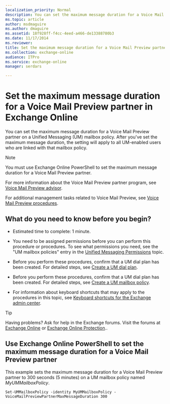 ```yaml
---
localization_priority: Normal
description: You can set the maximum message duration for a Voice Mail Preview partner on a Unified Messaging (UM) mailbox policy. After you've set the maximum message duration, the setting will apply to all UM-enabled users who are linked with that mailbox policy.
ms.topic: article
author: msdmaguire
ms.author: dmaguire
ms.assetid: 18f928ff-f4cc-4eed-a466-de13388780b3
ms.date: 11/17/2014
ms.reviewer: 
title: Set the maximum message duration for a Voice Mail Preview partner in Exchange Online
ms.collection: exchange-online
audience: ITPro
ms.service: exchange-online
manager: serdars

---
```


# Set the maximum message duration for a Voice Mail Preview partner in Exchange Online

You can set the maximum message duration for a Voice Mail Preview partner on a Unified Messaging (UM) mailbox policy. After you've set the maximum message duration, the setting will apply to all UM-enabled users who are linked with that mailbox policy.

> [!NOTE]
> You must use Exchange Online PowerShell to set the maximum message duration for a Voice Mail Preview partner.

For more information about the Voice Mail Preview partner program, see [Voice Mail Preview advisor](voice-mail-preview-advisor.md).

For additional management tasks related to Voice Mail Preview, see [Voice Mail Preview procedures](voice-mail-preview-procedures.md).

## What do you need to know before you begin?

- Estimated time to complete: 1 minute.

- You need to be assigned permissions before you can perform this procedure or procedures. To see what permissions you need, see the "UM mailbox policies" entry in the [Unified Messaging Permissions](https://technet.microsoft.com/library/d326c3bc-8f33-434a-bf02-a83cc26a5498.aspx) topic.

- Before you perform these procedures, confirm that a UM dial plan has been created. For detailed steps, see [Create a UM dial plan](../../voice-mail-unified-messaging/connect-voice-mail-system/create-um-dial-plan.md).

- Before you perform these procedures, confirm that a UM dial plan has been created. For detailed steps, see [Create a UM mailbox policy](../../voice-mail-unified-messaging/set-up-voice-mail/create-um-mailbox-policy.md).

- For information about keyboard shortcuts that may apply to the procedures in this topic, see [Keyboard shortcuts for the Exchange admin center](../../accessibility/keyboard-shortcuts-in-admin-center.md).

> [!TIP]
> Having problems? Ask for help in the Exchange forums. Visit the forums at [Exchange Online](https://go.microsoft.com/fwlink/p/?linkId=267542) or [Exchange Online Protection](https://go.microsoft.com/fwlink/p/?linkId=285351)..

## Use Exchange Online PowerShell to set the maximum message duration for a Voice Mail Preview partner

This example sets the maximum message duration for a Voice Mail Preview partner to 300 seconds (5 minutes) on a UM mailbox policy named _MyUMMailboxPolicy_.

```
Set-UMMailboxPolicy -identity MyUMMailboxPolicy -VoiceMailPreviewPartnerMaxMessageDuration 300
```
